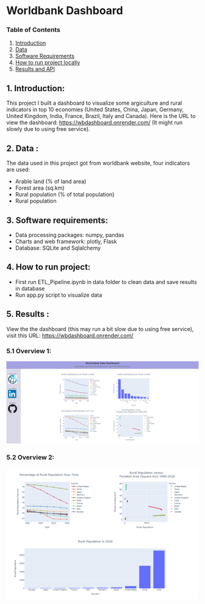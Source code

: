 # Worldbank Dashboard 


### Table of Contents
1. [Introduction](#intro)
2. [Data](#data)
3. [Software Requirements](#software)
4. [How to run project locally](#run)
5. [Results and API](#results)

## 1. Introduction<a id = "intro"></a>:
This project I built a dashboard to visualize some argiculture and rural indicators in top 10 economies (United States, China, Japan, Germany, United Kingdom, India, France, Brazil, Italy and Canada).
Here is the URL to view the dashboard: https://wbdashboard.onrender.com/ (It might run slowly due to using free service).

## 2. Data <a id = "data"></a>:
The data used in this project got from worldbank website, four indicators are used:
- Arable land (% of land area)
- Forest area (sq.km)
- Rural population (% of total population)
- Rural population

## 3. Software requirements<a id ="software"></a>:
- Data processing packages: numpy, pandas
- Charts and web framework: plotly, Flask
- Database: SQLite and Sqlalchemy

## 4. How to run project<a id = "run"></a>:
- First run ETL_Pipeline.ipynb in data folder to clean data and save results in database
- Run app.py script to visualize data

## 5. Results <a id="results"></a>:
View the the dashboard (this may run a bit slow due to using free service), visit this URL: https://wbdashboard.onrender.com/
### 5.1 Overview 1:
![Overview 1](https://github.com/KEVIN-VN642/Deploy-worldbank-dashboard/blob/master/static/Overview1.png)

### 5.2 Overview 2:
![Overview 2](https://github.com/KEVIN-VN642/Deploy-worldbank-dashboard/blob/master/static/Overview2.png)

